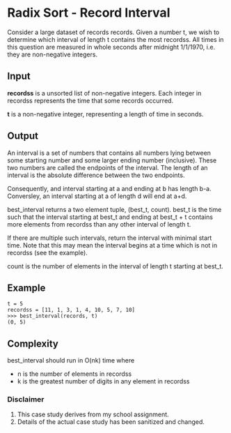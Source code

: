 # Radix Sort - Record Interval
Consider a large dataset of records records. Given a number t, we wish to determine which
interval of length t contains the most recordss. All times in this question are measured in
whole seconds after midnight 1/1/1970, i.e. they are non-negative integers.

## Input
**recordss** is a unsorted list of non-negative integers. Each integer in recordss represents
the time that some records occurred.

**t** is a non-negative integer, representing a length of time in seconds.

## Output
An interval is a set of numbers that contains all numbers lying between some starting number
and some larger ending number (inclusive). These two numbers are called the endpoints of the
interval. The length of an interval is the absolute difference between the two endpoints.

Consequently, and interval starting at a and ending at b has length b-a. Conversley, an interval
starting at a of length d will end at a+d.

best_interval returns a two element tuple, (best_t, count). best_t is the time such
that the interval starting at best_t and ending at best_t + t contains more elements from
recordss than any other interval of length t.

If there are multiple such intervals, return the interval with minimal start time. Note that this
may mean the interval begins at a time which is not in recordss (see the example).

count is the number of elements in the interval of length t starting at best_t.

## Example
```
t = 5
recordss = [11, 1, 3, 1, 4, 10, 5, 7, 10]
>>> best_interval(records, t)
(0, 5)
```

## Complexity
best_interval should run in O(nk) time where
- n is the number of elements in recordss
- k is the greatest number of digits in any element in recordss

### Disclaimer
1. This case study derives from my school assignment.
2. Details of the actual case study has been sanitized and changed.

